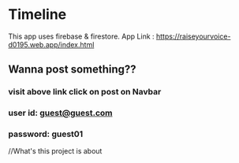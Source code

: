 # Timeline
This app uses firebase &amp; firestore.
App Link : https://raiseyourvoice-d0195.web.app/index.html
## Wanna post something?? 
### visit above link click on post on Navbar
### user id: guest@guest.com
### password: guest01
//What's this project is about 

